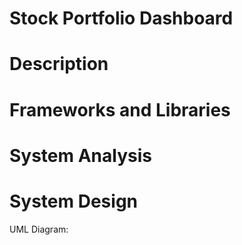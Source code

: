 # Stock Portfolio Dashboard

# Description

# Frameworks and Libraries

# System Analysis

# System Design

UML Diagram: